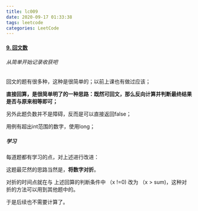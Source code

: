```yaml
---
title: lc009
date: 2020-09-17 01:33:38
tags: leetcode
categories: LeetCode
---
```


#### [9. 回文数](https://leetcode-cn.com/problems/palindrome-number/)

###### 从简单开始记录收获吧

回文的题有很多种，这种是很简单的；以前上课也有做过应该；

**直接回算，是很简单明了的一种思路：既然可回文，那么反向计算并判断最终结果是否与原来相等即可；**

另外此题负数并不是障碍，反而是可以直接返回false；

用例有超出int范围的数字，使用long；

##### 学习

每道题都有学习的点，对上述进行改进：

这题最茫然的思路当然是，**将数字对折**。

对折的时间点就在与 上述回算的判断条件中 （x !=0) 改为 （x > sum)，这种对折的方法可以用到其他题中的。

于是后续也不需要计算了。
